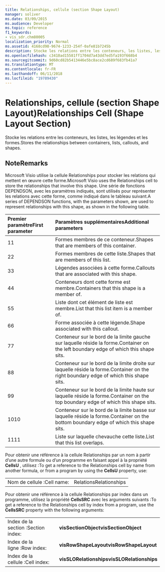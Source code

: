 ```yaml
---
title: Relationships, cellule (section Shape Layout)
manager: soliver
ms.date: 03/09/2015
ms.audience: Developer
ms.topic: reference
f1_keywords:
- vis_sdr.chm80005
localization_priority: Normal
ms.assetid: 4168cd98-9674-1233-254f-0afe81b7245b
description: Stocke les relations entre les conteneurs, les listes, les légendes et les formes.
ms.openlocfilehash: c3410ad15581ff1704d7a43dd7ed5fa193f668b4
ms.sourcegitcommit: 9d60cd82b5413446e5bc8ace2cd689f683fb41a7
ms.translationtype: MT
ms.contentlocale: fr-FR
ms.lasthandoff: 06/11/2018
ms.locfileid: "19789430"
---
```

# <a name="relationships-cell-shape-layout-section"></a><span data-ttu-id="26979-103">Relationships, cellule (section Shape Layout)</span><span class="sxs-lookup"><span data-stu-id="26979-103">Relationships Cell (Shape Layout Section)</span></span>

<span data-ttu-id="26979-104">Stocke les relations entre les conteneurs, les listes, les légendes et les formes.</span><span class="sxs-lookup"><span data-stu-id="26979-104">Stores the relationships between containers, lists, callouts, and shapes.</span></span> 
  
## <a name="remarks"></a><span data-ttu-id="26979-105">Note</span><span class="sxs-lookup"><span data-stu-id="26979-105">Remarks</span></span>

 <span data-ttu-id="26979-106">Microsoft Visio utilise la cellule Relationships pour stocker les relations qui mettent en œuvre cette forme.</span><span class="sxs-lookup"><span data-stu-id="26979-106">Microsoft Visio uses the Relationships cell to store the relationships that involve this shape.</span></span> <span data-ttu-id="26979-107">Une série de fonctions DEPENDSON, avec les paramètres indiqués, sont utilisés pour représenter les relations avec cette forme, comme indiqué dans le tableau suivant.</span><span class="sxs-lookup"><span data-stu-id="26979-107">A series of DEPENDSON functions, with the parameters shown, are used to represent relationships with this shape, as shown in the following table.</span></span> 
  
|<span data-ttu-id="26979-108">**Premier paramètre**</span><span class="sxs-lookup"><span data-stu-id="26979-108">**First parameter**</span></span>|<span data-ttu-id="26979-109">**Paramètres supplémentaires**</span><span class="sxs-lookup"><span data-stu-id="26979-109">**Additional parameters**</span></span>|
|:-----|:-----|
|<span data-ttu-id="26979-110">1</span><span class="sxs-lookup"><span data-stu-id="26979-110">1</span></span>  <br/> |<span data-ttu-id="26979-111">Formes membres de ce conteneur.</span><span class="sxs-lookup"><span data-stu-id="26979-111">Shapes that are members of this container.</span></span>  <br/> |
|<span data-ttu-id="26979-112">2</span><span class="sxs-lookup"><span data-stu-id="26979-112">2</span></span>  <br/> |<span data-ttu-id="26979-113">Formes membres de cette liste.</span><span class="sxs-lookup"><span data-stu-id="26979-113">Shapes that are members of this list.</span></span>  <br/> |
|<span data-ttu-id="26979-114">3</span><span class="sxs-lookup"><span data-stu-id="26979-114">3</span></span>  <br/> |<span data-ttu-id="26979-115">Légendes associées à cette forme.</span><span class="sxs-lookup"><span data-stu-id="26979-115">Callouts that are associated with this shape.</span></span>  <br/> |
|<span data-ttu-id="26979-116">4</span><span class="sxs-lookup"><span data-stu-id="26979-116">4</span></span>  <br/> |<span data-ttu-id="26979-117">Conteneurs dont cette forme est membre.</span><span class="sxs-lookup"><span data-stu-id="26979-117">Containers that this shape is a member of.</span></span>  <br/> |
|<span data-ttu-id="26979-118">5</span><span class="sxs-lookup"><span data-stu-id="26979-118">5</span></span>  <br/> |<span data-ttu-id="26979-119">Liste dont cet élément de liste est membre.</span><span class="sxs-lookup"><span data-stu-id="26979-119">List that this list item is a member of.</span></span>  <br/> |
|<span data-ttu-id="26979-120">6</span><span class="sxs-lookup"><span data-stu-id="26979-120">6</span></span>  <br/> |<span data-ttu-id="26979-121">Forme associée à cette légende.</span><span class="sxs-lookup"><span data-stu-id="26979-121">Shape associated with this callout.</span></span>  <br/> |
|<span data-ttu-id="26979-122">7</span><span class="sxs-lookup"><span data-stu-id="26979-122">7</span></span>  <br/> |<span data-ttu-id="26979-123">Conteneur sur le bord de la limite gauche sur laquelle réside la forme.</span><span class="sxs-lookup"><span data-stu-id="26979-123">Container on the left boundary edge of which this shape sits.</span></span>  <br/> |
|<span data-ttu-id="26979-124">8</span><span class="sxs-lookup"><span data-stu-id="26979-124">8</span></span>  <br/> |<span data-ttu-id="26979-125">Conteneur sur le bord de la limite droite sur laquelle réside la forme.</span><span class="sxs-lookup"><span data-stu-id="26979-125">Container on the right boundary edge of which this shape sits.</span></span>  <br/> |
|<span data-ttu-id="26979-126">9</span><span class="sxs-lookup"><span data-stu-id="26979-126">9</span></span>  <br/> |<span data-ttu-id="26979-127">Conteneur sur le bord de la limite haute sur laquelle réside la forme.</span><span class="sxs-lookup"><span data-stu-id="26979-127">Container on the top boundary edge of which this shape sits.</span></span>  <br/> |
|<span data-ttu-id="26979-128">10</span><span class="sxs-lookup"><span data-stu-id="26979-128">10</span></span>  <br/> |<span data-ttu-id="26979-129">Conteneur sur le bord de la limite basse sur laquelle réside la forme.</span><span class="sxs-lookup"><span data-stu-id="26979-129">Container on the bottom boundary edge of which this shape sits.</span></span>  <br/> |
|<span data-ttu-id="26979-130">11</span><span class="sxs-lookup"><span data-stu-id="26979-130">11</span></span>  <br/> |<span data-ttu-id="26979-131">Liste sur laquelle chevauche cette liste.</span><span class="sxs-lookup"><span data-stu-id="26979-131">List that this list overlaps.</span></span>  <br/> |
   
<span data-ttu-id="26979-132">Pour obtenir une référence à la cellule Relationships par un nom à partir d’une autre formule ou d’un programme en faisant appel à la propriété **CellsU** , utilisez :</span><span class="sxs-lookup"><span data-stu-id="26979-132">To get a reference to the Relationships cell by name from another formula, or from a program by using the **CellsU** property, use:</span></span> 
  
|||
|:-----|:-----|
|<span data-ttu-id="26979-133">Nom de cellule :</span><span class="sxs-lookup"><span data-stu-id="26979-133">Cell name:</span></span>  <br/> |<span data-ttu-id="26979-134">Relations</span><span class="sxs-lookup"><span data-stu-id="26979-134">Relationships</span></span>  <br/> |
   
<span data-ttu-id="26979-135">Pour obtenir une référence à la cellule Relationships par index dans un programme, utilisez la propriété **CellsSRC** avec les arguments suivants :</span><span class="sxs-lookup"><span data-stu-id="26979-135">To get a reference to the Relationships cell by index from a program, use the **CellsSRC** property with the following arguments:</span></span> 
  
|||
|:-----|:-----|
|<span data-ttu-id="26979-136">Index de la section :</span><span class="sxs-lookup"><span data-stu-id="26979-136">Section index:</span></span>  <br/> |<span data-ttu-id="26979-137">**visSectionObject**</span><span class="sxs-lookup"><span data-stu-id="26979-137">**visSectionObject**</span></span> <br/> |
|<span data-ttu-id="26979-138">Index de la ligne :</span><span class="sxs-lookup"><span data-stu-id="26979-138">Row index:</span></span>  <br/> |<span data-ttu-id="26979-139">**visRowShapeLayout**</span><span class="sxs-lookup"><span data-stu-id="26979-139">**visRowShapeLayout**</span></span> <br/> |
|<span data-ttu-id="26979-140">Index de la cellule :</span><span class="sxs-lookup"><span data-stu-id="26979-140">Cell index:</span></span>  <br/> |<span data-ttu-id="26979-141">**visSLORelationships**</span><span class="sxs-lookup"><span data-stu-id="26979-141">**visSLORelationships**</span></span> <br/> |
   

